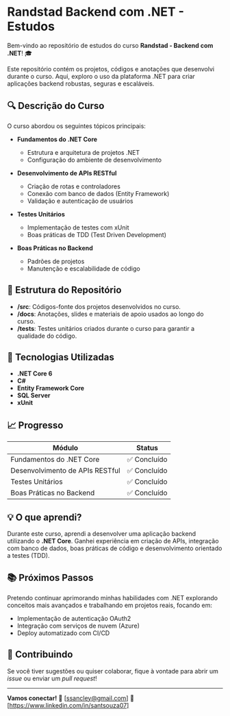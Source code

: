 # Randstad Backend com .NET - Estudos

Bem-vindo ao repositório de estudos do curso **Randstad - Backend com .NET**! 🎓

Este repositório contém os projetos, códigos e anotações que desenvolvi durante o curso. Aqui, exploro o uso da plataforma .NET para criar aplicações backend robustas, seguras e escaláveis.

## 🔍 Descrição do Curso

O curso abordou os seguintes tópicos principais:

- **Fundamentos do .NET Core**
  - Estrutura e arquitetura de projetos .NET
  - Configuração do ambiente de desenvolvimento

- **Desenvolvimento de APIs RESTful**
  - Criação de rotas e controladores
  - Conexão com banco de dados (Entity Framework)
  - Validação e autenticação de usuários

- **Testes Unitários**
  - Implementação de testes com xUnit
  - Boas práticas de TDD (Test Driven Development)

- **Boas Práticas no Backend**
  - Padrões de projetos
  - Manutenção e escalabilidade de código

## 📂 Estrutura do Repositório

- **/src**: Códigos-fonte dos projetos desenvolvidos no curso.
- **/docs**: Anotações, slides e materiais de apoio usados ao longo do curso.
- **/tests**: Testes unitários criados durante o curso para garantir a qualidade do código.
  
## 🚀 Tecnologias Utilizadas

- **.NET Core 6**
- **C#**
- **Entity Framework Core**
- **SQL Server**
- **xUnit**

## 📈 Progresso

| Módulo                          | Status   |
|----------------------------------|----------|
| Fundamentos do .NET Core         | ✅ Concluído |
| Desenvolvimento de APIs RESTful  | ✅ Concluído |
| Testes Unitários                 | ✅ Concluído |
| Boas Práticas no Backend         | ✅ Concluído |

## 💡 O que aprendi?

Durante este curso, aprendi a desenvolver uma aplicação backend utilizando o **.NET Core**. Ganhei experiência em criação de APIs, integração com banco de dados, boas práticas de código e desenvolvimento orientado a testes (TDD).

## 📚 Próximos Passos

Pretendo continuar aprimorando minhas habilidades com .NET explorando conceitos mais avançados e trabalhando em projetos reais, focando em:
- Implementação de autenticação OAuth2
- Integração com serviços de nuvem (Azure)
- Deploy automatizado com CI/CD

## 🤝 Contribuindo

Se você tiver sugestões ou quiser colaborar, fique à vontade para abrir um *issue* ou enviar um *pull request*!

---

**Vamos conectar!**
📧 [ssancley@gmail.com]
🔗 [https://www.linkedin.com/in/santsouza07]
